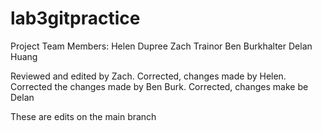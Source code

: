 # lab3gitpractice
Project Team Members:
Helen Dupree
Zach Trainor
Ben Burkhalter
Delan Huang

Reviewed and edited by Zach.
Corrected, changes made by Helen.
Corrected the changes made by Ben Burk.
Corrected, changes make be Delan

These are edits on the main branch
